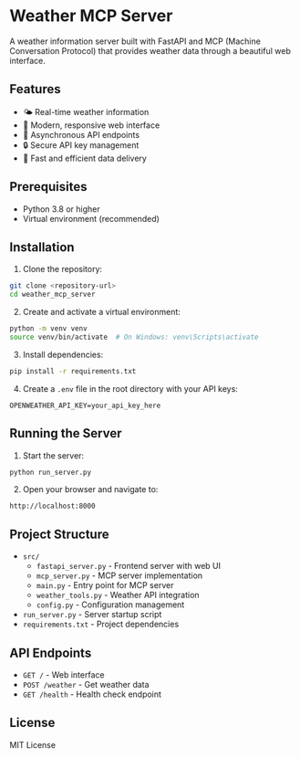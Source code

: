 # Weather MCP Server

A weather information server built with FastAPI and MCP (Machine Conversation Protocol) that provides weather data through a beautiful web interface.

## Features

- 🌤️ Real-time weather information
- 🎨 Modern, responsive web interface
- 🔄 Asynchronous API endpoints
- 🔒 Secure API key management
- 🚀 Fast and efficient data delivery

## Prerequisites

- Python 3.8 or higher
- Virtual environment (recommended)

## Installation

1. Clone the repository:
```bash
git clone <repository-url>
cd weather_mcp_server
```

2. Create and activate a virtual environment:
```bash
python -m venv venv
source venv/bin/activate  # On Windows: venv\Scripts\activate
```

3. Install dependencies:
```bash
pip install -r requirements.txt
```

4. Create a `.env` file in the root directory with your API keys:
```
OPENWEATHER_API_KEY=your_api_key_here
```

## Running the Server

1. Start the server:
```bash
python run_server.py
```

2. Open your browser and navigate to:
```
http://localhost:8000
```

## Project Structure

- `src/`
  - `fastapi_server.py` - Frontend server with web UI
  - `mcp_server.py` - MCP server implementation
  - `main.py` - Entry point for MCP server
  - `weather_tools.py` - Weather API integration
  - `config.py` - Configuration management
- `run_server.py` - Server startup script
- `requirements.txt` - Project dependencies

## API Endpoints

- `GET /` - Web interface
- `POST /weather` - Get weather data
- `GET /health` - Health check endpoint

## License

MIT License
